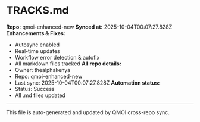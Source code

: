 # TRACKS.md

**Repo:** qmoi-enhanced-new
**Synced at:** 2025-10-04T00:07:27.828Z
**Enhancements & Fixes:**
- Autosync enabled
- Real-time updates
- Workflow error detection & autofix
- All markdown files tracked
**All repo details:**
- Owner: thealphakenya
- Repo: qmoi-enhanced-new
- Last sync: 2025-10-04T00:07:27.828Z
**Automation status:**
- Status: Success
- All .md files updated
---
This file is auto-generated and updated by QMOI cross-repo sync.
